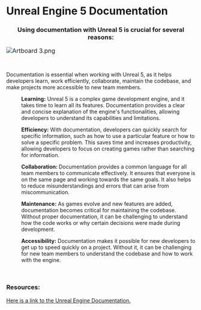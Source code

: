 # Unreal Engine 5 Documentation

<h3 style="text-align: center;">Using documentation with Unreal 5 is crucial for several reasons:</h3>
<p><img style="color: var(--ic-brand-font-color-dark); font-family: inherit; font-size: 1rem; display: block; margin-left: auto; margin-right: auto;" src="https://vertexschool.instructure.com/courses/288/files/17005/preview?verifier=CCK6pN84VuRQ6Kq4WSi9MdIIS77mIqrtlp5Q2qcb" alt="Artboard 3.png" data-api-endpoint="https://vertexschool.instructure.com/api/v1/courses/288/files/17005" data-api-returntype="File"></p>
<p>&nbsp;</p>
<p>Documentation is essential when working with Unreal 5, as it helps developers learn, work efficiently, collaborate, maintain the codebase, and make projects more accessible to new team members.<strong></strong></p>
<p style="padding-left: 40px;"><strong>Learning:</strong> Unreal 5 is a complex game development engine, and it takes time to learn all its features. Documentation provides a clear and concise explanation of the engine's functionalities, allowing developers to understand its capabilities and limitations.</p>
<p style="padding-left: 40px;"><strong>Efficiency:</strong> With documentation, developers can quickly search for specific information, such as how to use a particular feature or how to solve a specific problem. This saves time and increases productivity, allowing developers to focus on creating games rather than searching for information.</p>
<p style="padding-left: 40px;"><strong>Collaboration: </strong>Documentation provides a common language for all team members to communicate effectively. It ensures that everyone is on the same page and working towards the same goals. It also helps to reduce misunderstandings and errors that can arise from miscommunication.</p>
<p style="padding-left: 40px;"><strong>Maintenance:</strong> As games evolve and new features are added, documentation becomes critical for maintaining the codebase. Without proper documentation, it can be challenging to understand how the code works or why certain decisions were made during development.</p>
<p style="padding-left: 40px;"><strong>Accessibility:</strong> Documentation makes it possible for new developers to get up to speed quickly on a project. Without it, it can be challenging for new team members to understand the codebase and how to work with the engine.</p>
<p>&nbsp;</p>
<h3>Resources:</h3>
<p><a class="inline_disabled" href="https://docs.unrealengine.com/5.1/en-US/" target="_blank">Here is a link to the Unreal Engine Documentation.</a></p>
<p>&nbsp;</p>